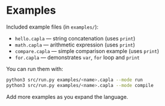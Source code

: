 # Examples


Included example files (in `examples/`):

- `hello.capla` — string concatenation (uses `print`)
- `math.capla` — arithmetic expression (uses `print`)
- `compare.capla` — simple comparison example (uses `print`)
- `for.capla` — demonstrates `var`, `for` loop and `print`

You can run them with:

```bash
python3 src/run.py examples/<name>.capla --mode run
python3 src/run.py examples/<name>.capla --mode compile
```

Add more examples as you expand the language.
